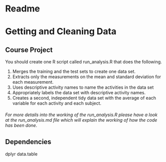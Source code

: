 Readme
================

# Getting and Cleaning Data

## Course Project

You should create one R script called run\_analysis.R that does the
following.

1.  Merges the training and the test sets to create one data set.
2.  Extracts only the measurements on the mean and standard deviation
    for each measurement.
3.  Uses descriptive activity names to name the activities in the data
    set
4.  Appropriately labels the data set with descriptive activity names.
5.  Creates a second, independent tidy data set with the average of each
    variable for each activity and each
subject.

###### *For more details into the working of the run\_analysis.R please have a look at the run\_analysis.md file which will explain the working of how the code has been done.*

## Dependencies

dplyr data.table
